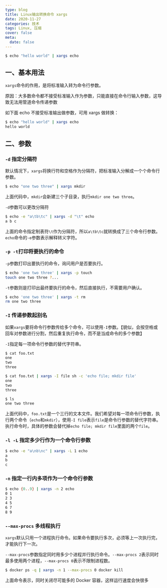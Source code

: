 ```yaml
---
type: blog
title: Linux输出转换命令 xargs
date: 2020-11-27
categories: 技术
tags: Linux, 压缩
cover: false
meta:
  date: false
---
```




```bash
$ echo "hello world" | xargs echo
```



<!-- more -->

## 一、基本用法

`xargs`命令的作用，是将标准输入转为命令行参数。

原因：大多数命令都不接受标准输入作为参数，只能直接在命令行输入参数，这导致无法用管道命令传递参数

如下面 echo 不接受标准输出做参数，可用 xargs 做转换：

```bash
$ echo "hello world" | xargs echo
hello world
```



## 二、参数

### `-d` 指定分隔符

默认情况下，`xargs`将换行符和空格作为分隔符，把标准输入分解成一个个命令行参数。

```bash
$ echo "one two three" | xargs mkdir
```

上面代码中，`mkdir`会新建三个子目录，执行`mkdir one two three`。

`-d`参数可以更改分隔符

```bash
$ echo -e "a\tb\tc" | xargs -d "\t" echo
a b c
```

上面的命令指定制表符`\t`作为分隔符，所以`a\tb\tc`就转换成了三个命令行参数。`echo`命令的`-e`参数表示解释转义字符。



### `-p -t`打印将要执行的命令

`-p`参数打印出要执行的命令，询问用户是否要执行。

```bash
$ echo 'one two three' | xargs -p touch
touch one two three ?...
```

`-t`参数则是打印出最终要执行的命令，然后直接执行，不需要用户确认。

```bash
$ echo 'one two three' | xargs -t rm
rm one two three
```



### `-I` 传递参数起别名

如果`xargs`要将命令行参数传给多个命令，可以使用`-I`参数。【貌似，会按空格或回车对参数进行分割，然后重复执行命令，而不是当成命令的多个参数】

`-I`指定每一项命令行参数的替代字符串。

```bash
$ cat foo.txt
one
two
three

$ cat foo.txt | xargs -I file sh -c 'echo file; mkdir file'
one 
two
three

$ ls 
one two three
```

上面代码中，`foo.txt`是一个三行的文本文件。我们希望对每一项命令行参数，执行两个命令（`echo`和`mkdir`），使用`-I file`表示`file`是命令行参数的替代字符串。执行命令时，具体的参数会替代掉`echo file; mkdir file`里面的两个`file`。



### `-l -L` 指定多少行作为一个命令行参数

```bash
$ echo -e "a\nb\nc" | xargs -L 1 echo
a
b
c
```



### `-n` 指定一行内多项作为一个命令行参数

```bash
$ echo {0..9} | xargs -n 2 echo
0 1
2 3
4 5
6 7
8 9
```



### `--max-procs` 多线程执行

`xargs`默认只用一个进程执行命令。如果命令要执行多次，必须等上一次执行完，才能执行下一次。

`--max-procs`参数指定同时用多少个进程并行执行命令。`--max-procs 2`表示同时最多使用两个进程，`--max-procs 0`表示不限制进程数。

```bash
$ docker ps -q | xargs -n 1 --max-procs 0 docker kill
```

上面命令表示，同时关闭尽可能多的 Docker 容器，这样运行速度会快很多

